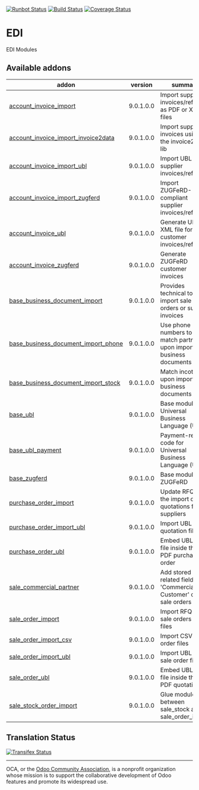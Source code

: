 [![Runbot Status](https://runbot.odoo-community.org/runbot/badge/flat/226/9.0.svg)](https://runbot.odoo-community.org/runbot/repo/github-com-oca-edi-226)
[![Build Status](https://travis-ci.org/OCA/edi.svg?branch=9.0)](https://travis-ci.org/OCA/edi)
[![Coverage Status](https://coveralls.io/repos/OCA/edi/badge.svg?branch=9.0&service=github)](https://coveralls.io/github/OCA/edi?branch=9.0)

# EDI

EDI Modules

[//]: # (addons)

Available addons
---------------
addon | version | summary
--- | --- | ---
[account_invoice_import](account_invoice_import/) | 9.0.1.0.0 | Import supplier invoices/refunds as PDF or XML files
[account_invoice_import_invoice2data](account_invoice_import_invoice2data/) | 9.0.1.0.0 | Import supplier invoices using the invoice2data lib
[account_invoice_import_ubl](account_invoice_import_ubl/) | 9.0.1.0.0 | Import UBL XML supplier invoices/refunds
[account_invoice_import_zugferd](account_invoice_import_zugferd/) | 9.0.1.0.0 | Import ZUGFeRD-compliant supplier invoices/refunds
[account_invoice_ubl](account_invoice_ubl/) | 9.0.1.0.0 | Generate UBL XML file for customer invoices/refunds
[account_invoice_zugferd](account_invoice_zugferd/) | 9.0.1.0.0 | Generate ZUGFeRD customer invoices
[base_business_document_import](base_business_document_import/) | 9.0.1.0.0 | Provides technical tools to import sale orders or supplier invoices
[base_business_document_import_phone](base_business_document_import_phone/) | 9.0.1.0.0 | Use phone numbers to match partners upon import of business documents
[base_business_document_import_stock](base_business_document_import_stock/) | 9.0.1.0.0 | Match incoterms upon import of business documents
[base_ubl](base_ubl/) | 9.0.1.0.0 | Base module for Universal Business Language (UBL)
[base_ubl_payment](base_ubl_payment/) | 9.0.1.0.0 | Payment-related code for Universal Business Language (UBL)
[base_zugferd](base_zugferd/) | 9.0.1.0.0 | Base module for ZUGFeRD
[purchase_order_import](purchase_order_import/) | 9.0.1.0.0 | Update RFQ via the import of quotations from suppliers
[purchase_order_import_ubl](purchase_order_import_ubl/) | 9.0.1.0.0 | Import UBL XML quotation files
[purchase_order_ubl](purchase_order_ubl/) | 9.0.1.0.0 | Embed UBL XML file inside the PDF purchase order
[sale_commercial_partner](sale_commercial_partner/) | 9.0.1.0.0 | Add stored related field 'Commercial Customer' on sale orders
[sale_order_import](sale_order_import/) | 9.0.1.0.0 | Import RFQ or sale orders from files
[sale_order_import_csv](sale_order_import_csv/) | 9.0.1.0.0 | Import CSV sale order files
[sale_order_import_ubl](sale_order_import_ubl/) | 9.0.1.0.0 | Import UBL XML sale order files
[sale_order_ubl](sale_order_ubl/) | 9.0.1.0.0 | Embed UBL XML file inside the PDF quotation
[sale_stock_order_import](sale_stock_order_import/) | 9.0.1.0.0 | Glue module between sale_stock and sale_order_import

[//]: # (end addons)

Translation Status
------------------
[![Transifex Status](https://www.transifex.com/projects/p/OCA-edi-9-0/chart/image_png)](https://www.transifex.com/projects/p/OCA-edi-9-0)

----

OCA, or the [Odoo Community Association](http://odoo-community.org/), is a nonprofit organization whose
mission is to support the collaborative development of Odoo features and
promote its widespread use.
